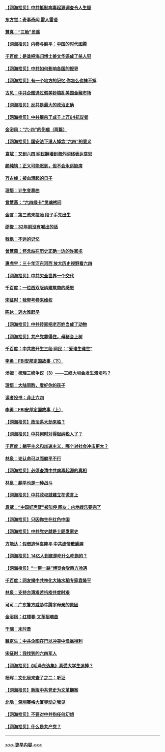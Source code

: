 #### [【网海拾贝】中共抵制病毒起源调查令人生疑](../pages/nsc993/n13017785.md?t=06130352) 
#### [东方觉：奇事奇闻 雷人雷语](../pages/nsc993/n13017577.md?t=06130352) 
#### [慧真：“三胎”民谣](../pages/nsc993/n13017394.md?t=06130352) 
#### [【网海拾贝】内卷与躺平：中国的时代图腾](../pages/nsc993/n13016128.md?t=06130352) 
#### [千百度：是谁把海归博士姜文华逼成了杀人犯](../pages/nsc993/n13015218.md?t=06130352) 
#### [【网海拾贝】中共如何影响各国的报导](../pages/nsc993/n13012599.md?t=06130352) 
#### [【网海拾贝】有一个地方的记忆 你怎么也抹不掉](../pages/nsc993/n13009802.md?t=06130352) 
#### [古风：中共企图通过假美钞搞乱美国金融市场](../pages/nsc993/n13009626.md?t=06130352) 
#### [【网海拾贝】反共是最大的政治正确](../pages/nsc993/n13007051.md?t=06130352) 
#### [【网海拾贝】中共屠杀了成千上万64抗议者](../pages/nsc993/n13002713.md?t=06130352) 
#### [金浴凤：“六·四”的伤痕（两篇）](../pages/nsc993/n13001719.md?t=06130352) 
#### [【网海拾贝】国安法下港人悼念“六四”的意义](../pages/nsc993/n13001039.md?t=06130352) 
#### [袁斌：又到六四 网民翻墙到海外网络表达哀思](../pages/nsc993/n13000995.md?t=06130352) 
#### [颜纯钩：正义可能迟到，但不会永远缺席](../pages/nsc993/n13000920.md?t=06130352) 
#### [万古缘：被血漂起的日子](../pages/nsc993/n13000914.md?t=06130352) 
#### [理悟：计生变奏曲](../pages/nsc993/n13000414.md?t=06130352) 
#### [曾慧燕：“六四绿卡”灵魂拷问](../pages/nsc993/n13000277.md?t=06130352) 
#### [金言：第三孩未投胎 段子手先出生](../pages/nsc993/n13000215.md?t=06130352) 
#### [邵俊：32年前没有喊出的话](../pages/nsc993/n13000181.md?t=06130352) 
#### [戟枫：不远的记忆](../pages/nsc993/n13000121.md?t=06130352) 
#### [曾慧燕：怀念站在历史正确一边的许家屯](../pages/nsc993/n13000073.md?t=06130352) 
#### [惠虎宇：三十年河东河西 放大历史视野看六四](../pages/nsc993/n13000018.md?t=06130352) 
#### [【网海拾贝】中共欠全世界一个交代](../pages/nsc993/n12998706.md?t=06130352) 
#### [千百度：一位西双版纳建筑商的感恩](../pages/nsc993/n12998487.md?t=06130352) 
#### [宋征时：我带考卷来维权](../pages/nsc993/n12994088.md?t=06130352) 
#### [陈达：逃大难赶早](../pages/nsc993/n12993569.md?t=06130352) 
#### [【网海拾贝】中共砖家把老百姓当成了动物](../pages/nsc993/n12993483.md?t=06130352) 
#### [【网海拾贝】共产党靠得住，母猪会上树](../pages/nsc993/n12990730.md?t=06130352) 
#### [千百度：中共放开生三胎 网民：“爱谁生谁生”](../pages/nsc993/n12990644.md?t=06130352) 
#### [李勇：FBI安邦定国故事（下）](../pages/nsc993/n12987854.md?t=06130352) 
#### [汤姆：梳理三峡争议（3）——三峡大坝会发生溃坝吗？](../pages/nsc993/n12989806.md?t=06130352) 
#### [理悟：大陆同胞，看好你的孩子](../pages/nsc993/n12989778.md?t=06130352) 
#### [读者投书：非止六四](../pages/nsc993/n12989673.md?t=06130352) 
#### [李勇：FBI安邦定国故事（上）](../pages/nsc993/n12987749.md?t=06130352) 
#### [【网海拾贝】政法系大劫来临？](../pages/nsc993/n12987596.md?t=06130352) 
#### [【网海拾贝】中共何时对得起纳税人了？](../pages/nsc993/n12985578.md?t=06130352) 
#### [千百度：躺平主义和加速主义，哪个对社会冲击更大？](../pages/nsc993/n12985512.md?t=06130352) 
#### [林泉：论认命可以而躺平不行](../pages/nsc993/n12985505.md?t=06130352) 
#### [【网海拾贝】必须查清中共病毒起源的真相](../pages/nsc993/n12984276.md?t=06130352) 
#### [林泉：躺平也是一种战斗](../pages/nsc993/n12984194.md?t=06130352) 
#### [【网海拾贝】中共政权就建立在谎言上](../pages/nsc993/n12981880.md?t=06130352) 
#### [袁斌：“中国好声音”被叫停 网友：内地娱乐要完了](../pages/nsc993/n12981826.md?t=06130352) 
#### [【网海拾贝】只因你生在红色中国](../pages/nsc993/n12979096.md?t=06130352) 
#### [【网海拾贝】中共党史就是土匪发家史](../pages/nsc993/n12976478.md?t=06130352) 
#### [方能达：假借追悼袁隆平 中共虚情散臊腥](../pages/nsc993/n12976396.md?t=06130352) 
#### [【网海拾贝】14亿人到底是吃什么吃饱的？](../pages/nsc993/n12974125.md?t=06130352) 
#### [【网海拾贝】“一带一路”博览会受西方冷遇](../pages/nsc993/n12971787.md?t=06130352) 
#### [千百度：网友揭中共神化大陆水稻专家袁隆平](../pages/nsc993/n12971733.md?t=06130352) 
#### [林泉：支持台湾艰苦抗疫共度时艰](../pages/nsc993/n12971350.md?t=06130352) 
#### [可可：广东警方威胁牛腾宇母亲的原因](../pages/nsc993/n12971100.md?t=06130352) 
#### [金浴凤：红楼春·文革招魂曲](../pages/nsc993/n12970354.md?t=06130352) 
#### [千瑞：末时景](../pages/nsc993/n12970337.md?t=06130352) 
#### [魏京生：中共企图在巴以冲突中渔翁得利](../pages/nsc993/n12970286.md?t=06130352) 
#### [宋征时：我找到的六四军人](../pages/nsc993/n12970213.md?t=06130352) 
#### [【网海拾贝】《毛泽东选集》真受大学生追捧？](../pages/nsc993/n12968779.md?t=06130352) 
#### [杨晖：文化局来查了之二：听证](../pages/nsc993/n12966528.md?t=06130352) 
#### [【网海拾贝】新版中共党史为文革翻案](../pages/nsc993/n12967526.md?t=06130352) 
#### [北隐：深圳赛格大厦晃动之我见](../pages/nsc993/n12967393.md?t=06130352) 
#### [【网海拾贝】不要对中共抱任何幻想](../pages/nsc993/n12965222.md?t=06130352) 
#### [【网海拾贝】什么是共产党？](../pages/nsc993/n12962781.md?t=06130352) 

----
#### [ >>> 更早内容 <<< ](../indexes/nsc993-earlier.md)

